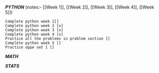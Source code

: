 ***PYTHON*** (notes:- [[Week 1]], [[Week 2]], [[Week 3]], [[Week 4]], [[Week 5]])

	Complete python week 1[]
	Complete python week 2 [x]
	Complete python week 3 [x]
	Complete python week 4 [x]
	Practice all the problems in problem section []
	Complete python week 5 []
	Practice oppe set 1 []

***MATH***







***STATS***
